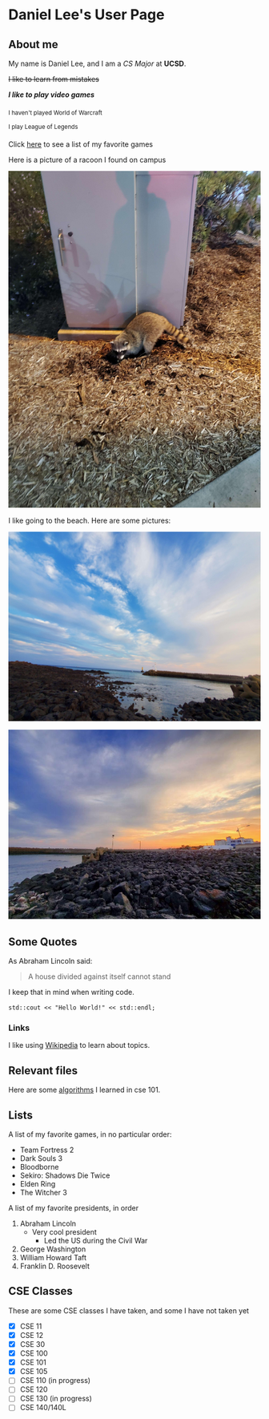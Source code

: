 # Daniel Lee's User Page

## About me

My name is Daniel Lee, and I am a *CS Major* at **UCSD**.

~~I like to learn from mistakes~~

***I like to play video games***

<sub>I haven't played World of Warcraft</sub>

<sup>I play League of Legends</sup>

Click [here](#lists) to see a list of my favorite games

Here is a picture of a racoon I found on campus

![Racoon](images/racoon.jpg)

I like going to the beach. Here are some pictures:

![Beach1](images/beach.jpg)

![Beach2](images/beach2.jpg)


## Some Quotes

As Abraham Lincoln said:

>A house divided against itself cannot stand

I keep that in mind when writing code.
```
std::cout << "Hello World!" << std::endl;
```

### Links

I like using [Wikipedia](https://wikipedia.org/) to learn about topics.

## Relevant files

Here are some [algorithms](algorithms.md) I learned in cse 101.

## Lists

A list of my favorite games, in no particular order:

* Team Fortress 2
* Dark Souls 3
* Bloodborne
* Sekiro: Shadows Die Twice
* Elden Ring
* The Witcher 3

A list of my favorite presidents, in order

1. Abraham Lincoln
    - Very cool president
      - Led the US during the Civil War
2. George Washington
3. William Howard Taft
4. Franklin D. Roosevelt

## CSE Classes

These are some CSE classes I have taken, and some I have not taken yet

- [x] CSE 11
- [x] CSE 12
- [x] CSE 30
- [x] CSE 100
- [x] CSE 101
- [x] CSE 105
- [ ] CSE 110 (in progress)
- [ ] CSE 120
- [ ] CSE 130 (in progress)
- [ ] CSE 140/140L